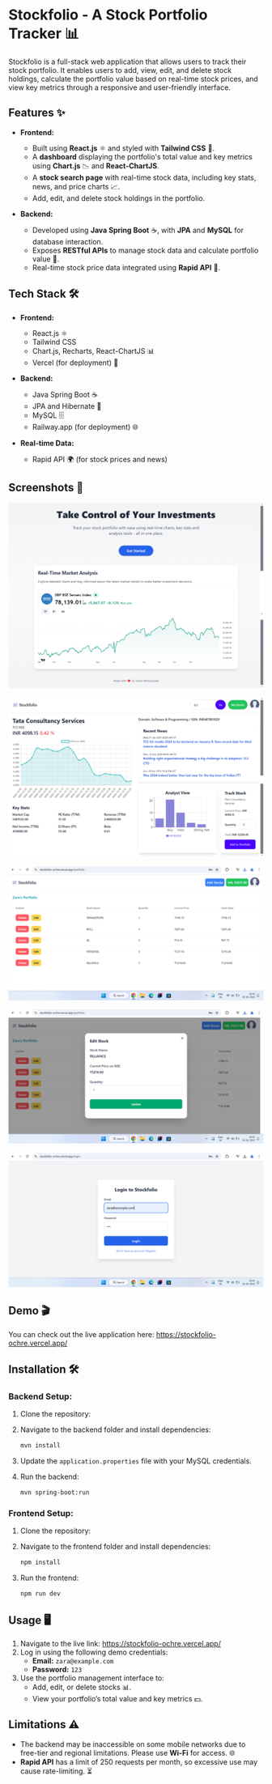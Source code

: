 # Stockfolio - A Stock Portfolio Tracker 📊

Stockfolio is a full-stack web application that allows users to track their stock portfolio. It enables users to add, view, edit, and delete stock holdings, calculate the portfolio value based on real-time stock prices, and view key metrics through a responsive and user-friendly interface.

## Features ✨
- **Frontend:**  
  - Built using **React.js** ⚛️ and styled with **Tailwind CSS** 🌸.  
  - A **dashboard** displaying the portfolio's total value and key metrics using **Chart.js** 📉 and **React-ChartJS**.  
  - A **stock search page** with real-time stock data, including key stats, news, and price charts 📈.  
  - Add, edit, and delete stock holdings in the portfolio.  

- **Backend:**  
  - Developed using **Java Spring Boot** ☕, with **JPA** and **MySQL** for database interaction.  
  - Exposes **RESTful APIs** to manage stock data and calculate portfolio value 🔧.  
  - Real-time stock price data integrated using **Rapid API** 🚀.

## Tech Stack 🛠️
- **Frontend:**  
  - React.js ⚛️  
  - Tailwind CSS 
  - Chart.js, Recharts, React-ChartJS 📊  
  - Vercel (for deployment) 🚀  

- **Backend:**  
  - Java Spring Boot ☕  
  - JPA and Hibernate 💾  
  - MySQL 🗄️  
  - Railway.app (for deployment) 🌐  

- **Real-time Data:**  
  - Rapid API 🌍 (for stock prices and news)

## Screenshots 🚀

![Screenshot](screenshots/homepage.png)

![Screenshot](screenshots/search.png)

![Screenshot](screenshots/portfolio.png)

![Screenshot](screenshots/editstock.png)

![Screenshot](screenshots/login.png)

## Demo 🎬
You can check out the live application here: https://stockfolio-ochre.vercel.app/

## Installation 🛠️

### Backend Setup:
1. Clone the repository:
  
2. Navigate to the backend folder and install dependencies:
   ```bash
   mvn install
   ```
3. Update the `application.properties` file with your MySQL credentials.
4. Run the backend:
   ```bash
   mvn spring-boot:run
   ```

### Frontend Setup:
1. Clone the repository:
   
2. Navigate to the frontend folder and install dependencies:
   ```bash
   npm install
   ```
3. Run the frontend:
   ```bash
   npm run dev
   ```

## Usage 🖥️
1. Navigate to the live link: https://stockfolio-ochre.vercel.app/
2. Log in using the following demo credentials:
   - **Email:** `zara@example.com`  
   - **Password:** `123`  
3. Use the portfolio management interface to:
   - Add, edit, or delete stocks 📊.
   - View your portfolio’s total value and key metrics 💵.

## Limitations ⚠️
- The backend may be inaccessible on some mobile networks due to free-tier and regional limitations. Please use **Wi-Fi** for access. 🌐  
- **Rapid API** has a limit of 250 requests per month, so excessive use may cause rate-limiting. ⏳
